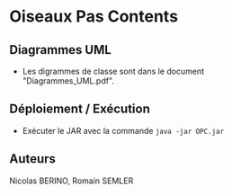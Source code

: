 # Oiseaux Pas Contents  

## Diagrammes UML   
- Les digrammes de classe sont dans le document "Diagrammes_UML.pdf". 
    
## Déploiement / Exécution 
- Exécuter le JAR avec la commande `java -jar OPC.jar`
   
## Auteurs
Nicolas BERINO, Romain SEMLER
